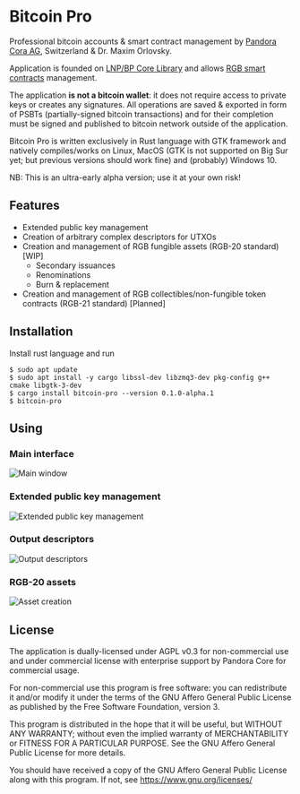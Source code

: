 # Bitcoin Pro

Professional bitcoin accounts & smart contract management by 
[Pandora Cora AG](https://pandoracore.com), Switzerland & Dr. Maxim Orlovsky.

Application is founded on [LNP/BP Core Library](https://github.com/LNP-BP/rust-lnpbp)
and allows [RGB smart contracts](https://rgb-org.github.com) management.

The application **is not a bitcoin wallet**: it does not require access to 
private keys or creates any signatures. All operations are saved & exported in 
form of PSBTs (partially-signed bitcoin transactions) and for their completion
must be signed and published to bitcoin network outside of the application.

Bitcoin Pro is written exclusively in Rust language with GTK framework and 
natively compiles/works on Linux, MacOS (GTK is not supported on Big Sur yet; 
but previous versions should work fine) and (probably) Windows 10.

NB: This is an ultra-early alpha version; use it at your own risk!

## Features

* Extended public key management
* Creation of arbitrary complex descriptors for UTXOs
* Creation and management of RGB fungible assets (RGB-20 standard) [WIP]
  - Secondary issuances
  - Renominations
  - Burn & replacement
* Creation and management of RGB collectibles/non-fungible token contracts 
  (RGB-21 standard) [Planned]

## Installation

Install rust language and run

```constole
$ sudo apt update
$ sudo apt install -y cargo libssl-dev libzmq3-dev pkg-config g++ cmake libgtk-3-dev
$ cargo install bitcoin-pro --version 0.1.0-alpha.1
$ bitcoin-pro
```

## Using

### Main interface

![Main window](https://github.com/pandoracore/bitcoin-pro/raw/v0.1.0-alpha.2/doc/ui/main_app.png)

### Extended public key management

![Extended public key management](https://github.com/pandoracore/bitcoin-pro/raw/v0.1.0-alpha.2/doc/ui/xpub_dlg.png)

### Output descriptors

![Output descriptors](https://github.com/pandoracore/bitcoin-pro/raw/v0.1.0-alpha.2/doc/ui/descriptors.png)

### RGB-20 assets

![Asset creation](https://github.com/pandoracore/bitcoin-pro/raw/v0.1.0-alpha.2/doc/ui/asset_creation.png)

## License

The application is dually-licensed under AGPL v0.3 for non-commercial use and
under commercial license with enterprise support by Pandora Core for commercial
usage.

For non-commercial use this program is free software: you can redistribute it 
and/or modify it under the terms of the GNU Affero General Public License as 
published by the Free Software Foundation, version 3.

This program is distributed in the hope that it will be useful, but WITHOUT ANY 
WARRANTY; without even the implied warranty of MERCHANTABILITY or FITNESS FOR A 
PARTICULAR PURPOSE. See the GNU Affero General Public License for more details.

You should have received a copy of the GNU Affero General Public License along 
with this program. If not, see <https://www.gnu.org/licenses/>

